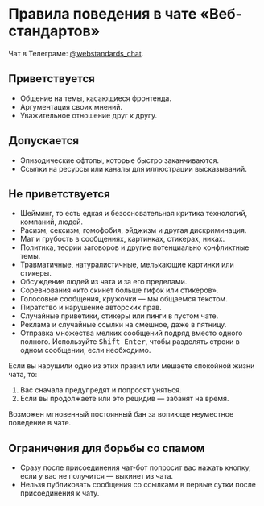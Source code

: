 # Правила поведения в чате «Веб-стандартов»

Чат в Телеграме: [@webstandards_chat](https://t.me/webstandards_chat).

## Приветствуется

- Общение на темы, касающиеся фронтенда.
- Аргументация своих мнений.
- Уважительное отношение друг к другу.

## Допускается

- Эпизодические офтопы, которые быстро заканчиваются.
- Ссылки на ресурсы или каналы для иллюстрации высказываний.

## Не приветствуется

- Шейминг, то есть едкая и безосновательная критика технологий, компаний, людей.
- Расизм, сексизм, гомофобия, эйджизм и другая дискриминация.
- Мат и грубость в сообщениях, картинках, стикерах, никах.
- Политика, теории заговоров и другие потенциально конфликтные темы.
- Травматичные, натуралистичные, мелькающие картинки или стикеры.
- Обсуждение людей из чата и за его пределами.
- Соревнования «кто скинет больше гифок или стикеров».
- Голосовые сообщения, кружочки — мы общаемся текстом.
- Пиратство и нарушение авторских прав.
- Случайные приветики, стикеры или пинги в пустом чате.
- Реклама и случайные ссылки на смешное, даже в пятницу.
- Отправка множества мелких сообщений подряд вместо одного полного. Используйте <kbd>Shift Enter</kbd>, чтобы разделять строки в одном сообщении, если необходимо.

Если вы нарушили одно из этих правил или мешаете спокойной жизни чата, то:

1. Вас сначала предупредят и попросят уняться.
2. Если вы продолжаете или это рецидив — забанят на время.

Возможен мгновенный постоянный бан за вопиюще неуместное поведение в чате.

## Ограничения для борьбы со спамом

- Сразу после присоединения чат-бот попросит вас нажать кнопку, если у вас не получится — выкинет из чата.
- Нельзя публиковать сообщения со ссылками в первые сутки после присоединения к чату.

